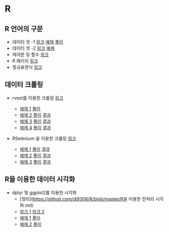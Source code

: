 # R

## R 언어의 구문

- 데이터 셋 -1 [링크](https://github.com/dj9308/R/blob/master/lecture/day1.R) [예제]([https://github.com/dj9308/R/blob/master/practice/190809/8%EC%9B%949%EC%9D%BC_1.docx](https://github.com/dj9308/R/blob/master/practice/190809/8월9일_1.docx)) [풀이](https://github.com/dj9308/R/blob/master/practice/190809/lab_01.R)
- 데이터 셋 -2 [링크](https://github.com/dj9308/R/blob/master/lecture/day2.R) [예제]()
- 제어문 및 함수 [링크](https://github.com/dj9308/R/blob/master/lecture/day3.R)
- R 패키지 [링크](https://github.com/dj9308/R/blob/master/lecture/day5.R)
- 정규표현식 [링크](https://github.com/dj9308/R/blob/master/lecture/day6.R)

## 데이터 크롤링

- rvest를 이용한 크롤링 [링크](https://github.com/dj9308/R/blob/master/lecture/day5.R) 
  - [예제 1](https://github.com/dj9308/R/blob/master/practice/190816/8월16일.txt) [풀이](https://github.com/dj9308/R/blob/master/practice/190816/movie2.R)
  - [예제 2](https://github.com/dj9308/R/blob/master/practice/190816/8월16일_2.docx) [풀이](https://github.com/dj9308/R/blob/master/practice/190816/daumnews.R) [결과](https://github.com/dj9308/R/blob/master/practice/190816/daumnews.csv)
  - [예제 3](https://github.com/dj9308/R/blob/master/practice/190816/8월16일_3.docx) [풀이](https://github.com/dj9308/R/blob/master/practice/190816/saramin.R) [결과](https://github.com/dj9308/R/blob/master/practice/190816/saramin.csv)
  - [예제 4](https://github.com/dj9308/R/blob/master/practice/190819/8월19일_1.docx) [풀이](https://github.com/dj9308/R/blob/master/practice/190819/navercomic.R) [결과](https://github.com/dj9308/R/blob/master/practice/190819/navercomic.csv)

- RSelenium 을 이용한 크롤링 [링크]()
  - [예제 1](https://github.com/dj9308/R/blob/master/practice/190819/8월19일_2.txt) [풀이](https://github.com/dj9308/R/blob/master/practice/190819/hotel.R) [결과](https://github.com/dj9308/R/blob/master/practice/190819/hotel.txt)
  - [예제 2](https://github.com/dj9308/R/blob/master/practice/190819/8월19일_3.docx) [풀이](https://github.com/dj9308/R/blob/master/practice/190819/yes24.R) [결과](https://github.com/dj9308/R/blob/master/practice/190819/yes24.txt)
  - [예제 3](https://github.com/dj9308/R/blob/master/practice/190820/8월20일_1.docx) [풀이](https://github.com/dj9308/R/blob/master/practice/190820/starbucks.R) [결과](https://github.com/dj9308/R/blob/master/practice/190820/starbucks.csv)

## R을 이용한 데이터 시각화

- dplyr 및 ggplot2를 이용한 시각화
  - [정리](https://github.com/dj9308/R/blob/master/R을 이용한 전처리 시각화.md)
  - [링크 1](https://github.com/dj9308/R/blob/master/lecture/day7.R)  [링크 2](https://github.com/dj9308/R/blob/master/lecture/day8.R)
  - [예제 1](https://github.com/dj9308/R/blob/master/practice/190821/8월21일_1.docx) [풀이](https://github.com/dj9308/R/blob/master/practice/190821/dplyr_lab1.R)
  - [예제 2](https://github.com/dj9308/R/blob/master/practice/190821/8월21일_2.docx) [풀이](https://github.com/dj9308/R/blob/master/practice/190821/dplyr_lab2.R)